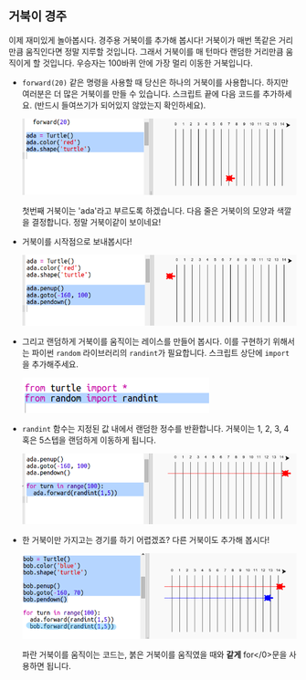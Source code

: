 ## 거북이 경주

이제 재미있게 놀아봅시다. 경주용 거북이를 추가해 봅시다! 거북이가 매번 똑같은 거리만큼 움직인다면 정말 지루할 것입니다. 그래서 거북이를 매 턴마다 랜덤한 거리만큼 움직이게 할 것입니다. 우승자는 100바퀴 안에 가장 멀리 이동한 거북입니다.

+ `forward(20)` 같은 명령을 사용할 때 당신은 하나의 거북이를 사용합니다. 하지만 여러분은 더 많은 거북이를 만들 수 있습니다. 스크립트 끝에 다음 코드를 추가하세요. (반드시 들여쓰기가 되어있지 않았는지 확인하세요).
    
    ![스크린샷](images/race-red.png)
    
    첫번째 거북이는 'ada'라고 부르도록 하겠습니다. 다음 줄은 거북이의 모양과 색깔을 결정합니다. 정말 거북이같이 보이네요!

+ 거북이를 시작점으로 보내봅시다!
    
    ![스크린샷](images/race-start.png)

+ 그리고 랜덤하게 거북이를 움직이는 레이스를 만들어 봅시다. 이를 구현하기 위해서는 파이썬 `random` 라이브러리의 `randint`가 필요합니다. 스크립트 상단에 `import`을 추가해주세요.
    
    ![스크린샷](images/race-randint.png)

+ `randint` 함수는 지정된 값 내에서 랜덤한 정수를 반환합니다. 거북이는 1, 2, 3, 4 혹은 5스텝을 랜덤하게 이동하게 됩니다.
    
    ![스크린샷](images/race-random.png)

+ 한 거북이만 가지고는 경기를 하기 어렵겠죠? 다른 거북이도 추가해 봅시다!
    
    ![스크린샷](images/race-blue.png)
    
    파란 거북이를 움직이는 코드는, 붉은 거북이를 움직였을 때와 **같게** for</0>문을 사용하면 됩니다.</p></li>
</ul>